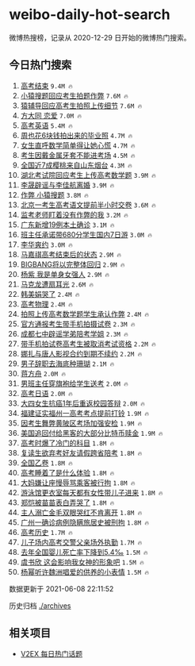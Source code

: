 # weibo-daily-hot-search

微博热搜榜，记录从 2020-12-29 日开始的微博热门搜索。

## 今日热门搜索

<!-- BEGIN -->

1. [高考结束](https://s.weibo.com/weibo?q=%23%E9%AB%98%E8%80%83%E7%BB%93%E6%9D%9F%23&Refer=top) `9.4M 🔥`
1. [小猿搜题回应考生拍题作弊](https://s.weibo.com/weibo?q=%23%E5%B0%8F%E7%8C%BF%E6%90%9C%E9%A2%98%E5%9B%9E%E5%BA%94%E8%80%83%E7%94%9F%E6%8B%8D%E9%A2%98%E4%BD%9C%E5%BC%8A%23&Refer=top) `7.6M 🔥`
1. [猿辅导回应高考生拍照上传细节](https://s.weibo.com/weibo?q=%23%E7%8C%BF%E8%BE%85%E5%AF%BC%E5%9B%9E%E5%BA%94%E9%AB%98%E8%80%83%E7%94%9F%E6%8B%8D%E7%85%A7%E4%B8%8A%E4%BC%A0%E7%BB%86%E8%8A%82%23&Refer=top) `7.6M 🔥`
1. [方大同 恋爱](https://s.weibo.com/weibo?q=%E6%96%B9%E5%A4%A7%E5%90%8C%20%E6%81%8B%E7%88%B1&Refer=top) `7.0M 🔥`
1. [高考英语](https://s.weibo.com/weibo?q=%E9%AB%98%E8%80%83%E8%8B%B1%E8%AF%AD&Refer=top) `5.4M 🔥`
1. [周也花6块钱拍出来的毕业照](https://s.weibo.com/weibo?q=%23%E5%91%A8%E4%B9%9F%E8%8A%B16%E5%9D%97%E9%92%B1%E6%8B%8D%E5%87%BA%E6%9D%A5%E7%9A%84%E6%AF%95%E4%B8%9A%E7%85%A7%23&Refer=top) `4.7M 🔥`
1. [女生直呼数学简单得让她心慌](https://s.weibo.com/weibo?q=%23%E5%A5%B3%E7%94%9F%E7%9B%B4%E5%91%BC%E6%95%B0%E5%AD%A6%E7%AE%80%E5%8D%95%E5%BE%97%E8%AE%A9%E5%A5%B9%E5%BF%83%E6%85%8C%23&Refer=top) `4.7M 🔥`
1. [考生因戴金属牙套不能进考场](https://s.weibo.com/weibo?q=%23%E8%80%83%E7%94%9F%E5%9B%A0%E6%88%B4%E9%87%91%E5%B1%9E%E7%89%99%E5%A5%97%E4%B8%8D%E8%83%BD%E8%BF%9B%E8%80%83%E5%9C%BA%23&Refer=top) `4.5M 🔥`
1. [全国近7成樱桃来自山东烟台](https://s.weibo.com/weibo?q=%23%E5%85%A8%E5%9B%BD%E8%BF%917%E6%88%90%E6%A8%B1%E6%A1%83%E6%9D%A5%E8%87%AA%E5%B1%B1%E4%B8%9C%E7%83%9F%E5%8F%B0%23&Refer=top) `4.3M 🔥`
1. [湖北考试院回应考生上传高考数学题](https://s.weibo.com/weibo?q=%23%E6%B9%96%E5%8C%97%E8%80%83%E8%AF%95%E9%99%A2%E5%9B%9E%E5%BA%94%E8%80%83%E7%94%9F%E4%B8%8A%E4%BC%A0%E9%AB%98%E8%80%83%E6%95%B0%E5%AD%A6%E9%A2%98%23&Refer=top) `3.9M 🔥`
1. [李晟辟谣与李佳航离婚](https://s.weibo.com/weibo?q=%23%E6%9D%8E%E6%99%9F%E8%BE%9F%E8%B0%A3%E4%B8%8E%E6%9D%8E%E4%BD%B3%E8%88%AA%E7%A6%BB%E5%A9%9A%23&Refer=top) `3.9M 🔥`
1. [作弊 小猿搜题](https://s.weibo.com/weibo?q=%E4%BD%9C%E5%BC%8A%20%E5%B0%8F%E7%8C%BF%E6%90%9C%E9%A2%98&Refer=top) `3.8M 🔥`
1. [北京一考生高考语文提前半小时交卷](https://s.weibo.com/weibo?q=%23%E5%8C%97%E4%BA%AC%E4%B8%80%E8%80%83%E7%94%9F%E9%AB%98%E8%80%83%E8%AF%AD%E6%96%87%E6%8F%90%E5%89%8D%E5%8D%8A%E5%B0%8F%E6%97%B6%E4%BA%A4%E5%8D%B7%23&Refer=top) `3.6M 🔥`
1. [监考老师盯着没有作弊的我](https://s.weibo.com/weibo?q=%23%E7%9B%91%E8%80%83%E8%80%81%E5%B8%88%E7%9B%AF%E7%9D%80%E6%B2%A1%E6%9C%89%E4%BD%9C%E5%BC%8A%E7%9A%84%E6%88%91%23&Refer=top) `3.2M 🔥`
1. [广东新增19例本土确诊](https://s.weibo.com/weibo?q=%23%E5%B9%BF%E4%B8%9C%E6%96%B0%E5%A2%9E19%E4%BE%8B%E6%9C%AC%E5%9C%9F%E7%A1%AE%E8%AF%8A%23&Refer=top) `3.1M 🔥`
1. [班主任承诺带680分学生国内7日游](https://s.weibo.com/weibo?q=%23%E7%8F%AD%E4%B8%BB%E4%BB%BB%E6%89%BF%E8%AF%BA%E5%B8%A6680%E5%88%86%E5%AD%A6%E7%94%9F%E5%9B%BD%E5%86%857%E6%97%A5%E6%B8%B8%23&Refer=top) `3.0M 🔥`
1. [李华爽约](https://s.weibo.com/weibo?q=%23%E6%9D%8E%E5%8D%8E%E7%88%BD%E7%BA%A6%23&Refer=top) `3.0M 🔥`
1. [马嘉祺高考结束后的状态](https://s.weibo.com/weibo?q=%23%E9%A9%AC%E5%98%89%E7%A5%BA%E9%AB%98%E8%80%83%E7%BB%93%E6%9D%9F%E5%90%8E%E7%9A%84%E7%8A%B6%E6%80%81%23&Refer=top) `2.9M 🔥`
1. [BIGBANG将以完整体回归](https://s.weibo.com/weibo?q=%23BIGBANG%E5%B0%86%E4%BB%A5%E5%AE%8C%E6%95%B4%E4%BD%93%E5%9B%9E%E5%BD%92%23&Refer=top) `2.9M 🔥`
1. [杨紫 我是单身女强人](https://s.weibo.com/weibo?q=%E6%9D%A8%E7%B4%AB%20%E6%88%91%E6%98%AF%E5%8D%95%E8%BA%AB%E5%A5%B3%E5%BC%BA%E4%BA%BA&Refer=top) `2.9M 🔥`
1. [马克龙遭扇耳光](https://s.weibo.com/weibo?q=%23%E9%A9%AC%E5%85%8B%E9%BE%99%E9%81%AD%E6%89%87%E8%80%B3%E5%85%89%23&Refer=top) `2.6M 🔥`
1. [韩美娟哭了](https://s.weibo.com/weibo?q=%E9%9F%A9%E7%BE%8E%E5%A8%9F%E5%93%AD%E4%BA%86&Refer=top) `2.4M 🔥`
1. [高考物理](https://s.weibo.com/weibo?q=%E9%AB%98%E8%80%83%E7%89%A9%E7%90%86&Refer=top) `2.4M 🔥`
1. [拍照上传高考数学题学生承认作弊](https://s.weibo.com/weibo?q=%23%E6%8B%8D%E7%85%A7%E4%B8%8A%E4%BC%A0%E9%AB%98%E8%80%83%E6%95%B0%E5%AD%A6%E9%A2%98%E5%AD%A6%E7%94%9F%E6%89%BF%E8%AE%A4%E4%BD%9C%E5%BC%8A%23&Refer=top) `2.4M 🔥`
1. [官方通报考生带手机拍摄试卷](https://s.weibo.com/weibo?q=%23%E5%AE%98%E6%96%B9%E9%80%9A%E6%8A%A5%E8%80%83%E7%94%9F%E5%B8%A6%E6%89%8B%E6%9C%BA%E6%8B%8D%E6%91%84%E8%AF%95%E5%8D%B7%23&Refer=top) `2.3M 🔥`
1. [成都七中辟谣学弟陪考学姐](https://s.weibo.com/weibo?q=%23%E6%88%90%E9%83%BD%E4%B8%83%E4%B8%AD%E8%BE%9F%E8%B0%A3%E5%AD%A6%E5%BC%9F%E9%99%AA%E8%80%83%E5%AD%A6%E5%A7%90%23&Refer=top) `2.3M 🔥`
1. [带手机拍试卷高考生被取消考试资格](https://s.weibo.com/weibo?q=%23%E5%B8%A6%E6%89%8B%E6%9C%BA%E6%8B%8D%E8%AF%95%E5%8D%B7%E9%AB%98%E8%80%83%E7%94%9F%E8%A2%AB%E5%8F%96%E6%B6%88%E8%80%83%E8%AF%95%E8%B5%84%E6%A0%BC%23&Refer=top) `2.2M 🔥`
1. [娜扎与唐人影视合约到期不续约](https://s.weibo.com/weibo?q=%23%E5%A8%9C%E6%89%8E%E4%B8%8E%E5%94%90%E4%BA%BA%E5%BD%B1%E8%A7%86%E5%90%88%E7%BA%A6%E5%88%B0%E6%9C%9F%E4%B8%8D%E7%BB%AD%E7%BA%A6%23&Refer=top) `2.2M 🔥`
1. [男子辞职去海底种珊瑚](https://s.weibo.com/weibo?q=%23%E7%94%B7%E5%AD%90%E8%BE%9E%E8%81%8C%E5%8E%BB%E6%B5%B7%E5%BA%95%E7%A7%8D%E7%8F%8A%E7%91%9A%23&Refer=top) `2.1M 🔥`
1. [蒋方舟](https://s.weibo.com/weibo?q=%E8%92%8B%E6%96%B9%E8%88%9F&Refer=top) `2.0M 🔥`
1. [男班主任穿旗袍给学生送考](https://s.weibo.com/weibo?q=%23%E7%94%B7%E7%8F%AD%E4%B8%BB%E4%BB%BB%E7%A9%BF%E6%97%97%E8%A2%8D%E7%BB%99%E5%AD%A6%E7%94%9F%E9%80%81%E8%80%83%23&Refer=top) `2.0M 🔥`
1. [高考日语](https://s.weibo.com/weibo?q=%E9%AB%98%E8%80%83%E6%97%A5%E8%AF%AD&Refer=top) `2.0M 🔥`
1. [大四女生抗癌1年后重返校园答辩](https://s.weibo.com/weibo?q=%23%E5%A4%A7%E5%9B%9B%E5%A5%B3%E7%94%9F%E6%8A%97%E7%99%8C1%E5%B9%B4%E5%90%8E%E9%87%8D%E8%BF%94%E6%A0%A1%E5%9B%AD%E7%AD%94%E8%BE%A9%23&Refer=top) `2.0M 🔥`
1. [福建证实福州一高考考点提前打铃](https://s.weibo.com/weibo?q=%23%E7%A6%8F%E5%BB%BA%E8%AF%81%E5%AE%9E%E7%A6%8F%E5%B7%9E%E4%B8%80%E9%AB%98%E8%80%83%E8%80%83%E7%82%B9%E6%8F%90%E5%89%8D%E6%89%93%E9%93%83%23&Refer=top) `1.9M 🔥`
1. [因考生舞弊黄陂区考场加强安检](https://s.weibo.com/weibo?q=%23%E5%9B%A0%E8%80%83%E7%94%9F%E8%88%9E%E5%BC%8A%E9%BB%84%E9%99%82%E5%8C%BA%E8%80%83%E5%9C%BA%E5%8A%A0%E5%BC%BA%E5%AE%89%E6%A3%80%23&Refer=top) `1.9M 🔥`
1. [美国追回付给黑客的大部分比特币赎金](https://s.weibo.com/weibo?q=%23%E7%BE%8E%E5%9B%BD%E8%BF%BD%E5%9B%9E%E4%BB%98%E7%BB%99%E9%BB%91%E5%AE%A2%E7%9A%84%E5%A4%A7%E9%83%A8%E5%88%86%E6%AF%94%E7%89%B9%E5%B8%81%E8%B5%8E%E9%87%91%23&Refer=top) `1.9M 🔥`
1. [高考时爆了冷门的科目](https://s.weibo.com/weibo?q=%23%E9%AB%98%E8%80%83%E6%97%B6%E7%88%86%E4%BA%86%E5%86%B7%E9%97%A8%E7%9A%84%E7%A7%91%E7%9B%AE%23&Refer=top) `1.8M 🔥`
1. [复读生欲弃考好友请假跨省陪考](https://s.weibo.com/weibo?q=%23%E5%A4%8D%E8%AF%BB%E7%94%9F%E6%AC%B2%E5%BC%83%E8%80%83%E5%A5%BD%E5%8F%8B%E8%AF%B7%E5%81%87%E8%B7%A8%E7%9C%81%E9%99%AA%E8%80%83%23&Refer=top) `1.8M 🔥`
1. [全国乙卷](https://s.weibo.com/weibo?q=%E5%85%A8%E5%9B%BD%E4%B9%99%E5%8D%B7&Refer=top) `1.8M 🔥`
1. [高考睡着了是什么体验](https://s.weibo.com/weibo?q=%23%E9%AB%98%E8%80%83%E7%9D%A1%E7%9D%80%E4%BA%86%E6%98%AF%E4%BB%80%E4%B9%88%E4%BD%93%E9%AA%8C%23&Refer=top) `1.8M 🔥`
1. [大妈嫌让座慢辱骂乘客被行拘](https://s.weibo.com/weibo?q=%23%E5%A4%A7%E5%A6%88%E5%AB%8C%E8%AE%A9%E5%BA%A7%E6%85%A2%E8%BE%B1%E9%AA%82%E4%B9%98%E5%AE%A2%E8%A2%AB%E8%A1%8C%E6%8B%98%23&Refer=top) `1.8M 🔥`
1. [游泳馆更衣室每天都有女性带儿子进来](https://s.weibo.com/weibo?q=%23%E6%B8%B8%E6%B3%B3%E9%A6%86%E6%9B%B4%E8%A1%A3%E5%AE%A4%E6%AF%8F%E5%A4%A9%E9%83%BD%E6%9C%89%E5%A5%B3%E6%80%A7%E5%B8%A6%E5%84%BF%E5%AD%90%E8%BF%9B%E6%9D%A5%23&Refer=top) `1.8M 🔥`
1. [郑恺被苗苗表白弄哭了](https://s.weibo.com/weibo?q=%23%E9%83%91%E6%81%BA%E8%A2%AB%E8%8B%97%E8%8B%97%E8%A1%A8%E7%99%BD%E5%BC%84%E5%93%AD%E4%BA%86%23&Refer=top) `1.8M 🔥`
1. [主人溺亡金毛双眼哭红不肯离开](https://s.weibo.com/weibo?q=%23%E4%B8%BB%E4%BA%BA%E6%BA%BA%E4%BA%A1%E9%87%91%E6%AF%9B%E5%8F%8C%E7%9C%BC%E5%93%AD%E7%BA%A2%E4%B8%8D%E8%82%AF%E7%A6%BB%E5%BC%80%23&Refer=top) `1.8M 🔥`
1. [广州一确诊病例隐瞒旅居史被刑拘](https://s.weibo.com/weibo?q=%23%E5%B9%BF%E5%B7%9E%E4%B8%80%E7%A1%AE%E8%AF%8A%E7%97%85%E4%BE%8B%E9%9A%90%E7%9E%92%E6%97%85%E5%B1%85%E5%8F%B2%E8%A2%AB%E5%88%91%E6%8B%98%23&Refer=top) `1.8M 🔥`
1. [高考历史](https://s.weibo.com/weibo?q=%23%E9%AB%98%E8%80%83%E5%8E%86%E5%8F%B2%23&Refer=top) `1.7M 🔥`
1. [儿子场内高考交警父亲场外执勤](https://s.weibo.com/weibo?q=%23%E5%84%BF%E5%AD%90%E5%9C%BA%E5%86%85%E9%AB%98%E8%80%83%E4%BA%A4%E8%AD%A6%E7%88%B6%E4%BA%B2%E5%9C%BA%E5%A4%96%E6%89%A7%E5%8B%A4%23&Refer=top) `1.7M 🔥`
1. [去年全国婴儿死亡率下降到5.4‰](https://s.weibo.com/weibo?q=%23%E5%8E%BB%E5%B9%B4%E5%85%A8%E5%9B%BD%E5%A9%B4%E5%84%BF%E6%AD%BB%E4%BA%A1%E7%8E%87%E4%B8%8B%E9%99%8D%E5%88%B05.4%E2%80%B0%23&Refer=top) `1.5M 🔥`
1. [虞书欣 这会影响我女神的形象吧](https://s.weibo.com/weibo?q=%23%E8%99%9E%E4%B9%A6%E6%AC%A3%20%E8%BF%99%E4%BC%9A%E5%BD%B1%E5%93%8D%E6%88%91%E5%A5%B3%E7%A5%9E%E7%9A%84%E5%BD%A2%E8%B1%A1%E5%90%A7%23&Refer=top) `1.5M 🔥`
1. [杨幂听许魏洲唱爱的供养的小表情](https://s.weibo.com/weibo?q=%23%E6%9D%A8%E5%B9%82%E5%90%AC%E8%AE%B8%E9%AD%8F%E6%B4%B2%E5%94%B1%E7%88%B1%E7%9A%84%E4%BE%9B%E5%85%BB%E7%9A%84%E5%B0%8F%E8%A1%A8%E6%83%85%23&Refer=top) `1.5M 🔥`

数据更新于 2021-06-08 22:11:52

<!-- END -->

历史归档 [./archives](./archives)

## 相关项目

- [V2EX 每日热门话题](https://github.com/boojack/v2ex-daily-hot-topic)
